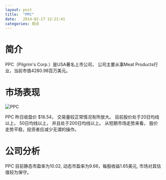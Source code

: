 ```yaml
---
layout: post
title:  "PPC"
date:   2014-02-17 12:21:41
categories: 观点
---
```


# 简介
PPC（Pilgrim's Corp.）是USA著名上市公司，
公司主要从事Meat Products行业，当前市值4280.98百万美元。

# 市场表现

![PPC](http://finviz.com/chart.ashx?t=PPC&ty=c&ta=1&p=d&s=l)

PPC 昨日收盘价 $16.54，
交易量较正常情况有所放大。
目前股价处于20日均线以上，
50日均线以上，
并且处于200日均线以上。
从短期市场走势来看，
股价走势平稳，投资者应减少无谓的操作。

# 公司分析
PPC 目前静态市盈率为10.02, 动态市盈率为9.66，每股收益1.65美元,
市场对其估值较为保守。

